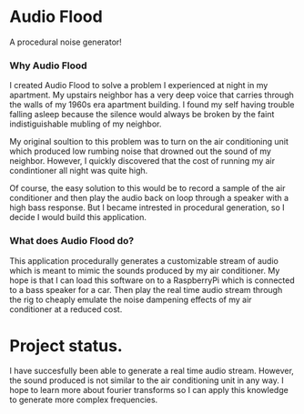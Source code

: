 # Audio Flood
A procedural noise generator!

### Why Audio Flood
I created Audio Flood to solve a problem I experienced at night in my apartment. My upstairs neighbor has a very deep voice that carries through the walls of my 1960s era apartment building. I found my self having trouble falling asleep because the silence would always be broken by the faint indistiguishable mubling of my neighbor. 

My original soultion to this problem was to turn on the air conditioning unit which produced low rumbing noise that drowned out the sound of my neighbor. However, I quickly discovered that the cost of running my air condintioner all night was quite high.

Of course, the easy solution to this would be to record a sample of the air conditioner and then play the audio back on loop through a speaker with a high bass response. But I became intrested in procedural generation, so I decide I would build this application.

### What does Audio Flood do?
This application procedurally generates a customizable stream of audio which is meant to mimic the sounds produced by my air conditioner. My hope is that I can load this software on to a RaspberryPi which is connected to a bass speaker for a car. Then play the real time audio stream through the rig to cheaply emulate the noise dampening effects of my air conditioner at a reduced cost.

# Project status.
I have succesfully been able to generate a real time audio stream. However, the sound produced is not similar to the air conditioning unit in any way. I hope to learn more about fourier transforms so I can apply this knowledge to generate more complex frequencies.
